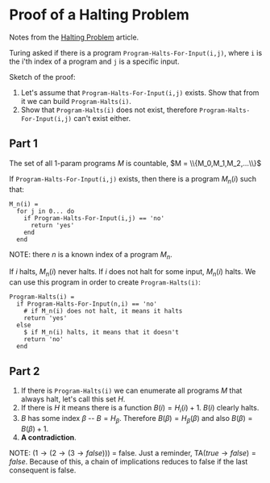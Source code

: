 # Proof of a Halting Problem

Notes from the [Halting Problem](https://www.jimmorris.org/nerd-zone/halting-problem) article.

Turing asked if there is a program `Program-Halts-For-Input(i,j)`, where `i` is the i'th index of a program and `j` is a specific input.

Sketch of the proof:
1. Let's assume that `Program-Halts-For-Input(i,j)` exists. Show that from it we can build `Program-Halts(i)`.
2. Show that `Program-Halts(i)` does not exist, therefore `Program-Halts-For-Input(i,j)` can't exist either.

## Part 1

The set of all 1-param programs $M$ is countable, $M = \\{M_0,M_1,M_2,...\\}$

If `Program-Halts-For-Input(i,j)` exists, then there is a program $M_n(i)$ such that:

```
M_n(i) =
  for j in 0... do
    if Program-Halts-For-Input(i,j) == 'no'
      return 'yes'
    end
  end
```

NOTE: there $n$ is a known index of a program $M_n$.

If $i$ halts, $M_n(i)$ never halts. If $i$ does not halt for some input, $M_n(i)$ halts. We can use this program in order to create `Program-Halts(i)`:

```
Program-Halts(i) =
  if Program-Halts-For-Input(n,i) == 'no'
    # if M_n(i) does not halt, it means it halts
    return 'yes'
  else
    $ if M_n(i) halts, it means that it doesn't
    return 'no'
  end
```

## Part 2

1. If there is `Program-Halts(i)` we can enumerate all programs $M$ that always halt, let's call this set $H$.
2. If there is $H$ it means there is a function $B(i) = H_i(i) + 1$. $B(i)$ clearly halts.
3. $B$ has some index $\beta$ -- $B = H_{\beta}$. Therefore $B(\beta) = H_{\beta}(\beta)$ and also $B(\beta) = B(\beta) + 1$.
4. **A contradiction**.

NOTE: $(1 \rightarrow (2 \rightarrow (3 \rightarrow false)))$ = false. Just a reminder, $\text{TA}(true \rightarrow false) = false$. Because of this, a chain of implications reduces to false if the last consequent is false.
